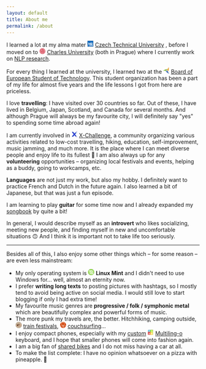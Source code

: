 ```yaml
---
layout: default
title: About me
permalink: /about
---
```




I learned a lot at my alma mater <img src="assets/icons/cvut.png" style="display: inline"> [Czech Technical University](https://cvut.cz/) , before I moved on to <img src="assets/icons/cuni.png" style="display: inline"> [Charles University](https://cuni.cz/) (both in Prague) where I currently work on [NLP research](/research).

For every thing I learned at the university, I learned two at the <img src="assets/icons/best.png" style="display: inline"> [Board of European Student of Technology](https://best.eu.org). This student organization has been a part of my life for almost five years and the life lessons I got from here are priceless. 

I love **travelling**: I have visited over 30 countries so far. Out of these, I have lived in Belgium, Japan, Scotland, and Canada for several months. And although Prague will always be my favourite city, I will definitely say "yes" to spending some time abroad again!

I am currently involved in <img src="assets/icons/x.jpg" style="display: inline"> [X-Challenge](https://x-challenge.cz/), a community organizing various activities related to low-cost travelling, hiking, education, self-improvement, music jamming, and much more. It is the place where I can meet diverse people and enjoy life to its fullest 🤗 I am also always up for any <i class="fa fa-people-arrows"></i> **volunteering** opportunities – organizing local festivals and events, helping as a buddy, going to workcamps, etc.

**Languages** are not just my work, but also my hobby. I definitely want to practice French and Dutch in the future again. I also learned a bit of Japanese, but that was just a fun episode.

I am learning to play <i class="fa fa-guitar"></i> **guitar** for some time now and I already expanded my [songbook](/projects) by quite a bit!

In general, I would describe myself as an **introvert** who likes socializing, meeting new people, and finding myself in new and uncomfortable situations 🙃 And I think it is important not to take life too seriously.

---

Besides all of this, I also enjoy some other things which – for some reason – are even less mainstream:

- My only operating system is <img src="assets/icons/mint.png" style="display: inline"> **Linux Mint** and I didn't need to use Windows for... well, almost an eternity now.
- I prefer <i class="fas fa-pen-nib"></i>  **writing long texts** to posting pictures with hashtags, so I mostly tend to avoid being active on social media. I would still love to start blogging if only I had extra time!
- My favourite music genres are <i class="fa fa-music"></i> **progressive / folk / symphonic metal** which are beautifully complex and powerful forms of music.
- The more punk my travels are, the better. Hitchhiking, camping outside, <img src="assets/icons/vlakfest.png" style="display: inline"> [train festivals](https://vlakfest.cz/), <img src="assets/icons/cs.png" style="display: inline"> [couchsurfing](https://www.couchsurfing.com/people/zdenek-kasner)...
- I enjoy compact phones, especially with my [custom](https://github.com/kasnerz/multiling-o-cs) <img src="assets/icons/multilingo.webp" style="display: inline"> [Multiling-o](https://play.google.com/store/apps/details?id=kl.ime.oh) keyboard, and I hope that smaller phones will come into fashion again.
- I am a big fan of <i class="fas fa-bicycle"></i> [shared bikes](https://www.nextbikeczech.com) and I do not miss having a car at all.
- To make the list complete: I have no opinion whatsoever on a pizza with pineapple. 🍕
